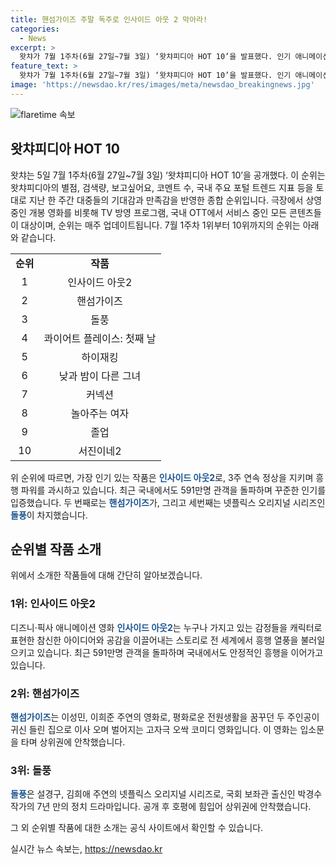 ```yaml
---
title: 핸섬가이즈 주말 독주로 인사이드 아웃 2 막아라!
categories:
  - News
excerpt: >
  왓챠가 7월 1주차(6월 27일~7월 3일) ‘왓챠피디아 HOT 10’을 발표했다. 인기 애니메이션 영화 <인사이드 아웃2>가 1위를 차지하며 흥행세를 이어갔고, 한국 영화 <핸섬가이즈>, 넷플릭스 오리지널 시리즈 <돌풍>이 뒤를 이었다. 이어서 <콰이어트 플레이스: 첫째 날>이 순위를 끌어올렸고, 국내 콘텐츠도 상위에 진입했다. 또한, tvN 드라마 <졸업>과 신규 프로그램 <서진이네2>가 순위에 이름을 올렸다. 눈길을 끄는 국내외 다양한 콘텐츠가 포진해 관심을 모은다.
feature_text: >
  왓챠가 7월 1주차(6월 27일~7월 3일) ‘왓챠피디아 HOT 10’을 발표했다. 인기 애니메이션 영화 <인사이드 아웃2>가 1위를 차지하며 흥행세를 이어갔고, 한국 영화 <핸섬가이즈>, 넷플릭스 오리지널 시리즈 <돌풍>이 뒤를 이었다. 이어서 <콰이어트 플레이스: 첫째 날>이 순위를 끌어올렸고, 국내 콘텐츠도 상위에 진입했다. 또한, tvN 드라마 <졸업>과 신규 프로그램 <서진이네2>가 순위에 이름을 올렸다. 눈길을 끄는 국내외 다양한 콘텐츠가 포진해 관심을 모은다.
image: 'https://newsdao.kr/res/images/meta/newsdao_breakingnews.jpg'
---
```


<p><img src="https://newsdao.kr/res/images/meta/newsdao_breakingnews.jpg" alt="flaretime 속보" /></p>

<h2 data-ke-size="size26">왓챠피디아 HOT 10</h2>

<p data-ke-size="size16">왓챠는 5일 7월 1주차(6월 27일~7월 3일) ‘왓챠피디아 HOT 10’을 공개했다. 이 순위는 왓챠피디아의 별점, 검색량, 보고싶어요, 코멘트 수, 국내 주요 포털 트렌드 지표 등을 토대로 지난 한 주간 대중들의 기대감과 만족감을 반영한 종합 순위입니다. 극장에서 상영 중인 개봉 영화를 비롯해 TV 방영 프로그램, 국내 OTT에서 서비스 중인 모든 콘텐츠들이 대상이며, 순위는 매주 업데이트됩니다. 7월 1주차 1위부터 10위까지의 순위는 아래와 같습니다.</p>

<table>
  <tr>
    <td style="text-align: center; height: 17px;"><b>순위</b></td>
    <td style="text-align: center; height: 17px;"><b>작품</b></td>
  </tr>
  <tr>
    <td style="text-align: center; height: 17px;">1</td>
    <td style="text-align: center; height: 17px;">인사이드 아웃2</td>
  </tr>
  <tr>
    <td style="text-align: center; height: 17px;">2</td>
    <td style="text-align: center; height: 17px;">핸섬가이즈</td>
  </tr>
  <tr>
    <td style="text-align: center; height: 17px;">3</td>
    <td style="text-align: center; height: 17px;">돌풍</td>
  </tr>
  <tr>
    <td style="text-align: center; height: 17px;">4</td>
    <td style="text-align: center; height: 17px;">콰이어트 플레이스: 첫째 날</td>
  </tr>
  <tr>
    <td style="text-align: center; height: 17px;">5</td>
    <td style="text-align: center; height: 17px;">하이재킹</td>
  </tr>
  <tr>
    <td style="text-align: center; height: 17px;">6</td>
    <td style="text-align: center; height: 17px;">낮과 밤이 다른 그녀</td>
  </tr>
  <tr>
    <td style="text-align: center; height: 17px;">7</td>
    <td style="text-align: center; height: 17px;">커넥션</td>
  </tr>
  <tr>
    <td style="text-align: center; height: 17px;">8</td>
    <td style="text-align: center; height: 17px;">놀아주는 여자</td>
  </tr>
  <tr>
    <td style="text-align: center; height: 17px;">9</td>
    <td style="text-align: center; height: 17px;">졸업</td>
  </tr>
  <tr>
    <td style="text-align: center; height: 17px;">10</td>
    <td style="text-align: center; height: 17px;">서진이네2</td>
  </tr>
</table>

<p data-ke-size="size16">위 순위에 따르면, 가장 인기 있는 작품은 <b><span style="color: #1a5490;">인사이드 아웃2</span></b>로, 3주 연속 정상을 지키며 흥행 파워를 과시하고 있습니다. 최근 국내에서도 591만명 관객을 돌파하며 꾸준한 인기를 입증했습니다. 두 번째로는 <b><span style="color: #1a5490;">핸섬가이즈</span></b>가, 그리고 세번째는 넷플릭스 오리지널 시리즈인 <b><span style="color: #1a5490;">돌풍</span></b>이 차지했습니다.</p>

<h2 data-ke-size="size26">순위별 작품 소개</h2>

<p data-ke-size="size16">위에서 소개한 작품들에 대해 간단히 알아보겠습니다.</p>

<h3><b>1위: 인사이드 아웃2</b></h3>

<p data-ke-size="size16">디즈니·픽사 애니메이션 영화 <b><span style="color: #1a5490;">인사이드 아웃2</span></b>는 누구나 가지고 있는 감정들을 캐릭터로 표현한 참신한 아이디어와 공감을 이끌어내는 스토리로 전 세계에서 흥행 열풍을 불러일으키고 있습니다. 최근 591만명 관객을 돌파하며 국내에서도 안정적인 흥행을 이어가고 있습니다.</p>

<h3><b>2위: 핸섬가이즈</b></h3>

<p data-ke-size="size16"><b><span style="color: #1a5490;">핸섬가이즈</span></b>는 이성민, 이희준 주연의 영화로, 평화로운 전원생활을 꿈꾸던 두 주인공이 귀신 들린 집으로 이사 오며 벌어지는 고자극 오싹 코미디 영화입니다. 이 영화는 입소문을 타며 상위권에 안착했습니다.</p>

<h3><b>3위: 돌풍</b></h3>

<p data-ke-size="size16"><b><span style="color: #1a5490;">돌풍</span></b>은 설경구, 김희애 주연의 넷플릭스 오리지널 시리즈로, 국회 보좌관 출신인 박경수 작가의 7년 만의 정치 드라마입니다. 공개 후 호평에 힘입어 상위권에 안착했습니다.</p>

<p>그 외 순위별 작품에 대한 소개는 공식 사이트에서 확인할 수 있습니다.</p>
실시간 뉴스 속보는, <a href="https://newsdao.kr" rel="dofollow">https://newsdao.kr</a>



